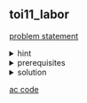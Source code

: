 ## toi11_labor
[problem statement](https://programming.in.th/tasks/toi11_labor)

<details>
  <summary>hint</summary>
  <p>ยิ่งเวลามากขึ้น ก็สามารถขนได้มากขึ้น</p>
</details>

<details>
  <summary>prerequisites</summary>
  <p><ins>binary search</ins></p>
</details>

<details>
  <summary>solution</summary>
  <ul>
    <li>เราสามารถสังเกตได้ว่า ยิ่งเวลามากขึ้น ก็สามารถขนของได้มากขึ้น (monotonic) และเนื่องจากจำนวนคนงานกับความสามารถในการทำงานเท่าเดิม เราจึงสามารถ binary search หาเวลาน้อยสุดที่สามารถทำงานเสร็จได้</li>
    <li>หากกำหนดเวลา ๆ หนึ่ง สามารถหาจำนวนสินค้าที่ขนย้ายได้โดยนำเวลามาหารกับความสามารถในการทำงานของแต่ละคน ทำให้ได้จำนวนสินค้าที่แต่ละคนเคลื่อนย้ายได้ และนำทั้งหมดมารวมกัน เทียบกับจำนวนสินค้าที่กำหนดมา</li>
    <li>ถ้าสินค้ามากไปเราก็ลดขอบขวาในการ search ของเรา ถ้าสินค้าน้อยไปเราก็เพิ่มขอบซ้ายในการ search ของเรา ทำอย่างนี้ ๆ ไปเรื่อย ๆ จนได้คำตอบ</li>
    <li><a href="https://programming.in.th/tasks/toi11_labor/solution">solution ละเอียดใน programming.in.th</a></li>
  </ul>
</details>

[ac code](./toi11_labor.cpp)
